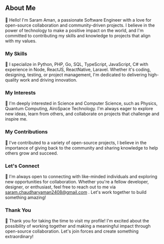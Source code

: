 ## About Me

👋 Hello! I'm Saram Aman, a passionate Software Engineer with a love for open-source collaboration and community-driven projects. I believe in the power of technology to make a positive impact on the world, and I'm committed to contributing my skills and knowledge to projects that align with my values.

### My Skills

🚀 I specialize in Python, PHP, Go, SQL, TypeScript, JavaScript, C# with experience in Node, ReactJS, ReactNative, Laravel. Whether it's coding, designing, testing, or project management, I'm dedicated to delivering high-quality work and driving innovation.

### My Interests

🌱 I'm deeply interested in Science and Computer Science, such as Physics, Quantum Computing, AiroSpace Technology. I'm always eager to explore new ideas, learn from others, and collaborate on projects that challenge and inspire me.

### My Contributions

🌟 I've contributed to a variety of open-source projects, I believe in the importance of giving back to the community and sharing knowledge to help others grow and succeed.

### Let's Connect

💬 I'm always open to connecting with like-minded individuals and exploring new opportunities for collaboration. Whether you're a fellow developer, designer, or enthusiast, feel free to reach out to me via saram.chaudharyaman2408@gmail.com . Let's work together to build something amazing!

### Thank You

🙏 Thank you for taking the time to visit my profile! I'm excited about the possibility of working together and making a meaningful impact through open-source collaboration. Let's join forces and create something extraordinary!
